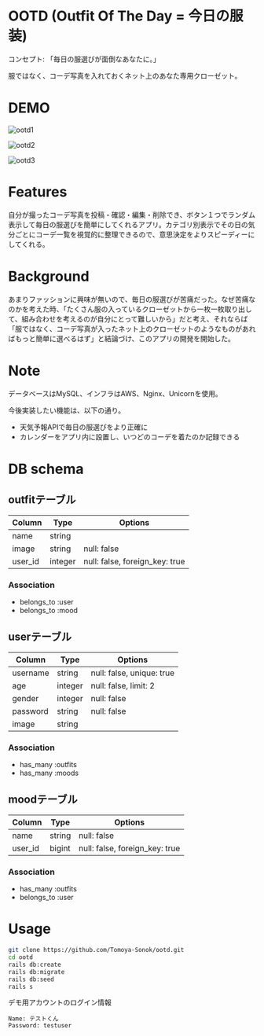 # OOTD (Outfit Of The Day = 今日の服装)
 
コンセプト: 「毎日の服選びが面倒なあなたに。」
 
服ではなく、コーデ写真を入れておくネット上のあなた専用クローゼット。
 
# DEMO
 
![ootd1](https://user-images.githubusercontent.com/50537591/78321581-5daf9e00-75a7-11ea-8a80-c1793af72a3b.gif)
 
![ootd2](https://user-images.githubusercontent.com/50537591/78321637-859f0180-75a7-11ea-9463-1d4752e22100.gif)

![ootd3](https://user-images.githubusercontent.com/50537591/78321717-b67f3680-75a7-11ea-9752-de0606dcb795.gif)

# Features
 
自分が撮ったコーデ写真を投稿・確認・編集・削除でき、ボタン１つでランダム表示して毎日の服選びを簡単にしてくれるアプリ。カテゴリ別表示でその日の気分ごとにコーデ一覧を視覚的に整理できるので、意思決定をよりスピーディーにしてくれる。

# Background
あまりファッションに興味が無いので、毎日の服選びが苦痛だった。なぜ苦痛なのかを考えた時、「たくさん服の入っているクローゼットから一枚一枚取り出して、組み合わせを考えるのが自分にとって難しいから」だと考え、それならば「服ではなく、コーデ写真が入ったネット上のクローゼットのようなものがあればもっと簡単に選べるはず」と結論づけ、このアプリの開発を開始した。


# Note
データベースはMySQL、インフラはAWS、Nginx、Unicornを使用。

今後実装したい機能は、以下の通り。

- 天気予報APIで毎日の服選びをより正確に
- カレンダーをアプリ内に設置し、いつどのコーデを着たのか記録できる
 
 # DB schema
## outfitテーブル
|Column|Type|Options|
|------|----|-------|
|name|string||
|image|string|null: false|
|user_id|integer|null: false, foreign_key: true|

### Association
 - belongs_to :user
 - belongs_to :mood


## userテーブル
|Column|Type|Options|
|------|----|-------|
|username|string|null: false, unique: true|
|age|integer|null: false, limit: 2|
|gender|integer|null: false|
|password|string|null: false|
|image|string||

### Association
 - has_many :outfits
 - has_many :moods

## moodテーブル
|Column|Type|Options|
|------|----|-------|
|name|string|null: false|
|user_id|bigint|null: false, foreign_key: true|

### Association
 - has_many :outfits
 - belongs_to :user

 # Usage

```bash
git clone https://github.com/Tomoya-Sonok/ootd.git
cd ootd
rails db:create
rails db:migrate
rails db:seed
rails s
```
 
 デモ用アカウントのログイン情報
 ```
 Name: テストくん
 Password: testuser
 ```